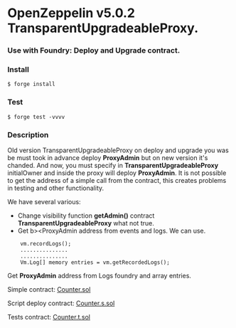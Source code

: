 # OpenZeppelin v5.0.2 TransparentUpgradeableProxy.
### Use with Foundry: Deploy and Upgrade contract.

### Install

```shell
$ forge install
```

### Test

```shell
$ forge test -vvvv
```

### Description
Old version TransparentUpgradeableProxy on deploy and upgrade you was be must took in advance deploy <b>ProxyAdmin</b> but on new version it's chanded.
And now, you must specify in <b>TransparentUpgradeableProxy</b> initialOwner and inside the proxy will deploy <b>ProxyAdmin</b>.
It is not possible to get the address of a simple call from the contract, this creates problems in testing and other functionality.

We have several various:
- Change visibility function <b>getAdmin()</b> contract <b>TransparentUpgradeableProxy</b> what not true.
- Get b><ProxyAdmin</b> address from events and logs. We can use.
```solidity
    vm.recordLogs();
    ...............
    ...............
    Vm.Log[] memory entries = vm.getRecordedLogs();
```
Get <b>ProxyAdmin</b> address from Logs foundry and array entries.

Simple contract: [Counter.sol](https://github.com/markgenuine/TransparentUpgradeableProxy_5_0_2/src/Counter.sol)

Script deploy contract: [Counter.s.sol](https://github.com/markgenuine/TransparentUpgradeableProxy_5_0_2/script/Counter.s.sol)

Tests contract: [Counter.t.sol](https://github.com/markgenuine/TransparentUpgradeableProxy_5_0_2/test/Counter.sol)